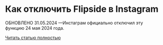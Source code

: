 # Как отключить Flipside в Instagram



ОБНОВЛЕНО 31.05.2024 —Инстаграм официально отключил эту функцию 24 мая 2024 года.

[Читать статью полностью](https://xyberbara.com/web/kak-otklyuchit-flipside-v-instagram/)
